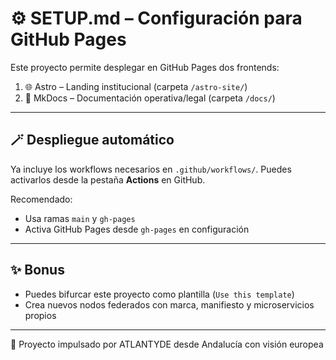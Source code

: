 
# ⚙️ SETUP.md – Configuración para GitHub Pages

Este proyecto permite desplegar en GitHub Pages dos frontends:

1. 🌐 Astro – Landing institucional (carpeta `/astro-site/`)
2. 📘 MkDocs – Documentación operativa/legal (carpeta `/docs/`)

---

## 🪄 Despliegue automático

Ya incluye los workflows necesarios en `.github/workflows/`. Puedes activarlos desde la pestaña **Actions** en GitHub.

Recomendado:

- Usa ramas `main` y `gh-pages`
- Activa GitHub Pages desde `gh-pages` en configuración

---

## ✨ Bonus

- Puedes bifurcar este proyecto como plantilla (`Use this template`)
- Crea nuevos nodos federados con marca, manifiesto y microservicios propios

---

🤝 Proyecto impulsado por ATLANTYDE desde Andalucía con visión europea
